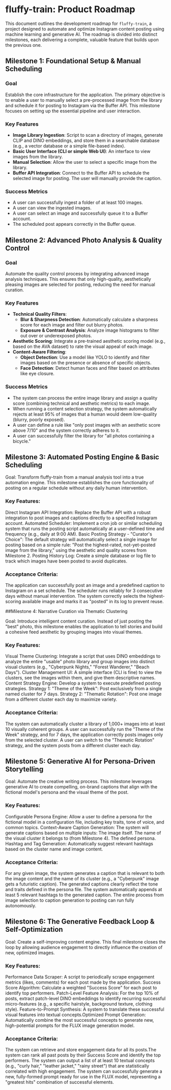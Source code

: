 # fluffy-train: Product Roadmap

This document outlines the development roadmap for `fluffy-train`, a project designed to automate and optimize Instagram content posting using machine learning and generative AI. The roadmap is divided into distinct milestones, each delivering a complete, valuable feature that builds upon the previous one.

## Milestone 1: Foundational Setup & Manual Scheduling

### Goal
Establish the core infrastructure for the application. The primary objective is to enable a user to manually select a pre-processed image from the library and schedule it for posting to Instagram via the Buffer API. This milestone focuses on setting up the essential pipeline and user interaction.

### Key Features
- **Image Library Ingestion**: Script to scan a directory of images, generate CLIP and DINO embeddings, and store them in a searchable database (e.g., a vector database or a simple file-based index).
- **Basic User Interface (CLI or simple Web UI)**: An interface to view images from the library.
- **Manual Selection**: Allow the user to select a specific image from the library.
- **Buffer API Integration**: Connect to the Buffer API to schedule the selected image for posting. The user will manually provide the caption.

### Success Metrics
- A user can successfully ingest a folder of at least 100 images.
- A user can view the ingested images.
- A user can select an image and successfully queue it to a Buffer account.
- The scheduled post appears correctly in the Buffer queue.

## Milestone 2: Advanced Photo Analysis & Quality Control

### Goal
Automate the quality control process by integrating advanced image analysis techniques. This ensures that only high-quality, aesthetically pleasing images are selected for posting, reducing the need for manual curation.

### Key Features
- **Technical Quality Filters**:
    - **Blur & Sharpness Detection**: Automatically calculate a sharpness score for each image and filter out blurry photos.
    - **Exposure & Contrast Analysis**: Analyze image histograms to filter out over or underexposed photos.
- **Aesthetic Scoring**: Integrate a pre-trained aesthetic scoring model (e.g., based on the AVA dataset) to rate the visual appeal of each image.
- **Content-Aware Filtering**:
    - **Object Detection**: Use a model like YOLO to identify and filter images based on the presence or absence of specific objects.
    - **Face Detection**: Detect human faces and filter based on attributes like eye closure.

### Success Metrics
- The system can process the entire image library and assign a quality score (combining technical and aesthetic metrics) to each image.
- When running a content selection strategy, the system automatically rejects at least 95% of images that a human would deem low-quality (blurry, poorly exposed).
- A user can define a rule like "only post images with an aesthetic score above 7/10" and the system correctly adheres to it.
- A user can successfully filter the library for "all photos containing a bicycle."

## Milestone 3: Automated Posting Engine & Basic Scheduling
​Goal: Transform fluffy-train from a manual analysis tool into a true automation engine. This milestone establishes the core functionality of posting on a regular schedule without any daily human intervention.

### ​Key Features:
​Direct Instagram API Integration: Replace the Buffer API with a robust integration to post images and captions directly to a specified Instagram account.
​Automated Scheduler: Implement a cron job or similar scheduling system that runs the posting script automatically at a user-defined time and frequency (e.g., daily at 9:00 AM).
​Basic Posting Strategy - "Curator's Choice": The default strategy will automatically select a single image for posting based on a simple rule: "Post the highest-rated, not-yet-posted image from the library," using the aesthetic and quality scores from Milestone 2.
​Posting History Log: Create a simple database or log file to track which images have been posted to avoid duplicates.

### ​Acceptance Criteria:
​The application can successfully post an image and a predefined caption to Instagram on a set schedule.
​The scheduler runs reliably for 3 consecutive days without manual intervention.
​The system correctly selects the highest-scoring available image and marks it as "posted" in its log to prevent reuse.

##​Milestone 4: Narrative Curation via Thematic Clustering

​Goal: Introduce intelligent content curation. Instead of just posting the "best" photo, this milestone enables the application to tell stories and build a cohesive feed aesthetic by grouping images into visual themes.

### ​Key Features:
​Visual Theme Clustering: Integrate a script that uses DINO embeddings to analyze the entire "usable" photo library and group images into distinct visual clusters (e.g., "Cyberpunk Nights," "Forest Wanderer," "Beach Days").
​Cluster Management UI: A simple interface (CLI is fine) to view the clusters, see the images within them, and give them descriptive names.
​Content Strategy Engine: Develop a system to execute predefined posting strategies.
​Strategy 1: "Theme of the Week": Post exclusively from a single named cluster for 7 days.
​Strategy 2: "Thematic Rotation": Post one image from a different cluster each day to maximize variety.

### ​Acceptance Criteria:
​The system can automatically cluster a library of 1,000+ images into at least 10 visually coherent groups.
​A user can successfully run the "Theme of the Week" strategy, and for 7 days, the application correctly posts images only from the selected cluster.
​A user can switch to the "Thematic Rotation" strategy, and the system posts from a different cluster each day.

## ​Milestone 5: Generative AI for Persona-Driven Storytelling
​Goal: Automate the creative writing process. This milestone leverages generative AI to create compelling, on-brand captions that align with the fictional model's persona and the visual theme of the post.

### ​Key Features:
​Configurable Persona Engine: Allow a user to define a persona for the fictional model in a configuration file, including key traits, tone of voice, and common topics.
​Context-Aware Caption Generation: The system will generate captions based on multiple inputs:
​The image itself.
​The name of the visual cluster it belongs to (from Milestone 4).
​The defined persona.
​Hashtag and Tag Generation: Automatically suggest relevant hashtags based on the cluster name and image content.

### ​Acceptance Criteria:
​For any given image, the system generates a caption that is relevant to both the image content and the name of its cluster (e.g., a "Cyberpunk" image gets a futuristic caption).
​The generated captions clearly reflect the tone and traits defined in the persona file.
​The system automatically appends at least 5 relevant hashtags to the generated caption.
​The entire process from image selection to caption generation to posting can run fully autonomously.

## ​Milestone 6: The Generative Feedback Loop & Self-Optimization
​Goal: Create a self-improving content engine. This final milestone closes the loop by allowing audience engagement to directly influence the creation of new, optimized images.

### ​Key Features:
​Performance Data Scraper: A script to periodically scrape engagement metrics (likes, comments) for each post made by the application.
​Success Score Algorithm: Calculate a weighted "Success Score" for each post to identify top performers.
​Patch-Level Feature Analysis: For the top 10% of posts, extract patch-level DINO embeddings to identify recurring successful micro-features (e.g., a specific hairstyle, background texture, clothing style).
​Feature-to-Prompt Synthesis: A system to translate these successful visual features into textual concepts.
​Optimized Prompt Generation: Automatically combine the most successful concepts to generate new, high-potential prompts for the FLUX image generation model.

### ​Acceptance Criteria:
​The system can retrieve and store engagement data for all its posts.
​The system can rank all past posts by their Success Score and identify the top performers.
​The system can output a list of at least 10 textual concepts (e.g., "curly hair," "leather jacket," "rainy street") that are statistically correlated with high engagement.
​The system can successfully generate a new, fully-formed prompt ready for use in the FLUX model, representing a "greatest hits" combination of successful elements.